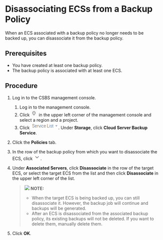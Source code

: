 # Disassociating ECSs from a Backup Policy<a name="EN-US_TOPIC_0056584632"></a>

When an ECS associated with a backup policy no longer needs to be backed up, you can disassociate it from the backup policy.

## Prerequisites<a name="section827113912477"></a>

-   You have created at least one backup policy.
-   The backup policy is associated with at least one ECS.

## Procedure<a name="section10737011135117"></a>

1.  Log in to the CSBS management console.
    1.  Log in to the management console.
    2.  Click  ![](figures/icon-region.png)  in the upper left corner of the management console and select a region and a project.
    3.  Click  ![](figures/icon-servicelist.png). Under  **Storage**, click  **Cloud Server Backup Service**.

2.  Click the  **Policies**  tab.
3.  In the row of the backup policy from which you want to disassociate the ECS, click  ![](figures/icon-down(2).png).
4.  Under  **Associated Servers**, click  **Disassociate**  in the row of the target ECS, or select the target ECS from the list and then click  **Disassociate**  in the upper left corner of the list.

    >![](/images/icon-note.gif) **NOTE:**   
    >-   When the target ECS is being backed up, you can still disassociate it. However, the backup job will continue and backups will be generated.  
    >-   After an ECS is disassociated from the associated backup policy, its existing backups will not be deleted. If you want to delete them, manually delete them.  

5.  Click  **OK**.

